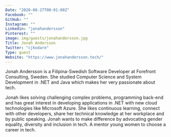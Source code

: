 ```yaml
---
Date: "2020-08-27T00:01:00Z"
Facebook: ""
GitHub: ""
Instagram: ""
Linkedin: "jonahandersson"
Pinterest: ""
image: img/guests/jonahandersson.jpg
Title: Jonah Andersson
Twitter: "cjkodare"
Type: guest
Website: "https://www.jonahandersson.tech/"
---
```

Jonah Andersson is a Filipina-Swedish Software Developer at Forefront Consulting, Sweden. She studied Computer Science and System Development in .NET and Java which makes her very passionate about tech.

Jonah likes solving challenging complex problems, programming back-end and has great interest in developing applications in .NET with new cloud technologies like Microsoft Azure. She likes continuous learning, connect with other developers, share her technical knowledge at her workplace and by public speaking. Jonah wants to make difference by advocating gender equality, diversity and inclusion in tech. A mentor young women to choose a career in tech.
